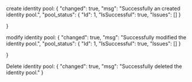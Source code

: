﻿create identity pool:
{
    "changed": true,
    "msg": "Successfully an created identity pool.",
    "pool_status": {
        "Id": 1,
        "IsSuccessful": true,
        "Issues": []
    }

}


modify identity pool:
{
    "changed": true,
    "msg":  "Successfully modified the identity pool.",
    "pool_status": {
        "Id": 1,
        "IsSuccessful": true,
        "Issues": []
    }

}


Delete identity pool:
{
    "changed": true,
    "msg":  "Successfully deleted the identity pool."
}